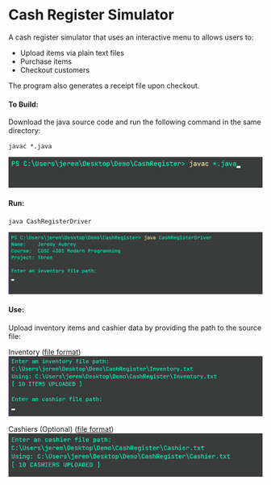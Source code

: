 # Cash Register Simulator

A cash register simulator that uses an interactive menu to allows users to:

- Upload items via plain text files
- Purchase items 
- Checkout customers

The program also generates a receipt file upon checkout.

#### To Build:
Download the java source code and run the following command in the same directory:
```
javac *.java
```
![Screenshot](docs/images/compile.png)

#### Run:
```
java CashRegisterDriver
```

![Screenshot](docs/images/start.png)

#### Use:
Upload inventory items and cashier data by providing the path to the source file:

Inventory ([file format](src/Inventory.txt))
![Screenshot](docs/images/uploaded-inventory.png)

Cashiers (Optional) ([file format](src/Cashier.txt))
![Screenshot](docs/images/uploaded-cashiers.png)